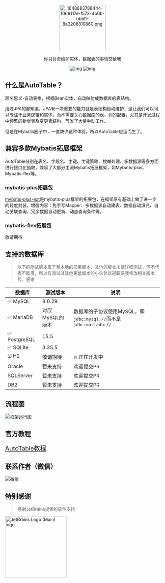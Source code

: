 <p align="center"><img src="https://s2.loli.net/2024/01/31/iPeLJUqVBQKwFbI.png" alt="1648883788444-1068117e-f573-4b0b-bbb9-8a3208810860.png" width="150px" /></p>

<p align="center">你只负责维护实体，数据表的事情交给我</p>

<p align="center">
<img src="https://img.shields.io/maven-central/v/com.baomidou/mybatis-plus.svg?style=for-the-badge" alt="img" /> 
<img src="https://img.shields.io/badge/license-Apache 2-4EB1BA.svg?style=for-the-badge" alt="img" />
</p>

## 什么是AutoTable？

顾名思义-自动表格，根据Bean实体，自动映射成数据库的表结构。

用过JPA的都知道，JPA有一项重要的能力就是表结构自动维护，这让我们可以可以专注于业务逻辑和实体，而不需要关心数据库的表、列的配置，尤其是开发过程中频繁的新增表及变更表结构，节省了大量手动工作。

但是在Mybatis圈子中，一直缺少这种体验，所以AutoTable应运而生了。

## 兼容多款Mybatis拓展框架

AutoTable分别在表名、字段名、主键、主键策略、枚举处理、多数据源等多方面进行接口化抽取，兼容了大部分主流Mybatis拓展框架，如Mybatis-plus、Mybatis-flex等。

### mybatis-plus拓展包

<a href="https://gitee.com/tangzc/mybatis-plus-ext" target="_blank">mybatis-plus-ext</a>是mybatis-plus框架的拓展包，在框架原有基础上做了进一步的轻度封装，增强内容：免手写Mapper、多数据源自动建表、数据自动填充、自动关联查询、冗余数据自动更新、动态查询条件等。

### mybatis-flex拓展包

敬请期待

## 支持的数据库

> 以下的测试版本属于我本地的部署版本，其他的版本未做详细测试，但不代表不能用，所以有测试过其他更低版本的小伙伴欢迎联系我修改相关版本号，感谢

| 数据库          | 测试版本       | 说明                                                  |
|--------------|------------|-----------------------------------------------------|
| ✅ MySQL      | 8.0.29     |                                                     |
| ✅ MariaDB    | 对应MySQL的版本 | 数据库的子协议使用MySQL，即`jdbc:mysql://`而不是`jdbc:mariadb://` |
| ✅ PostgreSQL | 15.5       |                                                     |
| ✅ SQLite     | 3.35.5     |                                                     |
| ☑️ H2        | 敬请期待       | 🔥 正在开发中                                            |
| Oracle       | 暂未支持       | 欢迎提交PR                                              |
| SQLServer    | 暂未支持       | 欢迎提交PR                                              |
| DB2          | 暂未支持       | 欢迎提交PR                                              |

## 流程图

![框架运行图](https://autotable.tangzc.com/flow.png)

## 官方教程

<a style="font-size:20px" href="https://autotable.tangzc.com" target="_blank">AutoTable教程</a>

## 联系作者（微信）

![微信](https://autotable.tangzc.com/wechat.png)

## 特别感谢
> 感谢JetBrains提供的软件支持

<img width="200" src="https://resources.jetbrains.com/storage/products/company/brand/logos/jb_beam.png" alt="JetBrains Logo (Main) logo.">
